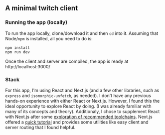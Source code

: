 ## A minimal twitch client

### Running the app (locally)

To run the app locally, clone/download it and then `cd` into it. Assuming that Node/`npm` is installed, all you need to do is:

```
npm install
npm run dev
```

Once the client and server are compiled, the app is ready at http://localhost:3000/

### Stack
For this app, I'm using React and Next.js (and a few other libraries, such as `express` and `isomorphic-unfetch`, as needed). 
I don't have any previous hands-on experience with either React or Next.js. However, I found this the ideal opportunity to 
explore React by doing. (I was already familiar with many of its concepts and theory). Additionaly, I chose to supplement 
React with Next.js after some [exploration of recommended toolchains](https://reactjs.org/docs/create-a-new-react-app.html). 
Next.js offered a [quick tutorial](https://nextjs.org/learn/) and provides some utilities like easy client and server routing 
that I found helpful.
